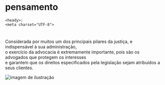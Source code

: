 # pensamento
<DOCTYPE htlm></DOCTYPE>
<html lang=""pt-br">

    <heady>:
    <meta charset="UTF-8">
 <title><h1><b> Direito <em>HTML</em> e <em>CSS</em></b></h1></title>
<link rel="stylesheet" href="style.css"
</head>
<body>
<h1 id="titulo"Direito> </h1>
 <p class="texto">Considerada por muitos um dos principais pilares da justiça, e indispensável à sua administração,<br> o exercício da advocacia é extremamente importante, pois são os advogados que protegem os interesses<br> e garantem que os direitos especificados pela legislação sejam atribuídos a seus clientes.</p>
    <img stc="imagem.jpg" alt= "imagem de ilustração">
</body>

</html>